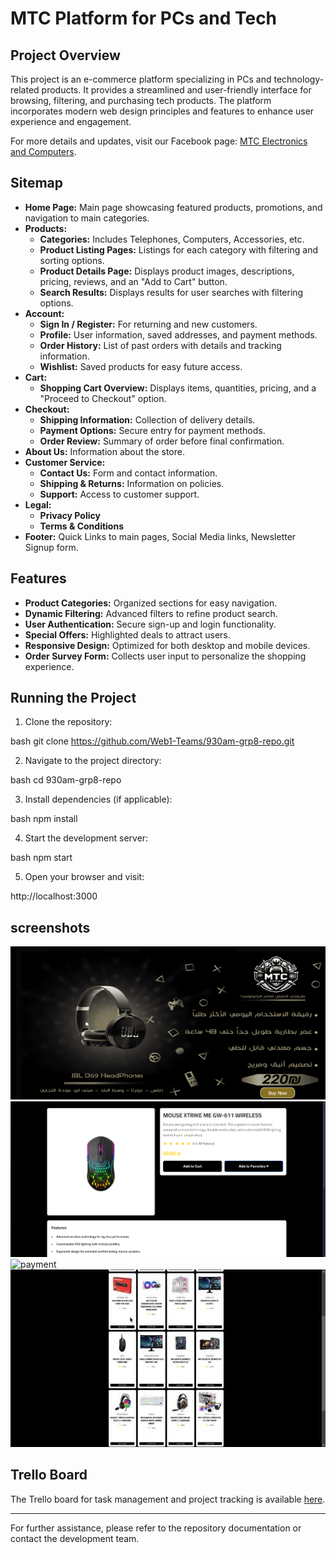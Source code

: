 # MTC Platform for PCs and Tech

## Project Overview

This project is an e-commerce platform specializing in PCs and technology-related products. It provides a streamlined and user-friendly interface for browsing, filtering, and purchasing tech products. The platform incorporates modern web design principles and features to enhance user experience and engagement.

For more details and updates, visit our Facebook page: [MTC Electronics and Computers](https://www.facebook.com/mtcelectronicsandcomputers).

## Sitemap

- **Home Page:** Main page showcasing featured products, promotions, and navigation to main categories.
- **Products:**
  - **Categories:** Includes Telephones, Computers, Accessories, etc.
  - **Product Listing Pages:** Listings for each category with filtering and sorting options.
  - **Product Details Page:** Displays product images, descriptions, pricing, reviews, and an "Add to Cart" button.
  - **Search Results:** Displays results for user searches with filtering options.
- **Account:**
  - **Sign In / Register:** For returning and new customers.
  - **Profile:** User information, saved addresses, and payment methods.
  - **Order History:** List of past orders with details and tracking information.
  - **Wishlist:** Saved products for easy future access.
- **Cart:**
  - **Shopping Cart Overview:** Displays items, quantities, pricing, and a "Proceed to Checkout" option.
- **Checkout:**
  - **Shipping Information:** Collection of delivery details.
  - **Payment Options:** Secure entry for payment methods.
  - **Order Review:** Summary of order before final confirmation.
- **About Us:** Information about the store.
- **Customer Service:**
  - **Contact Us:** Form and contact information.
  - **Shipping & Returns:** Information on policies.
  - **Support:** Access to customer support.
- **Legal:**
  - **Privacy Policy**
  - **Terms & Conditions**
- **Footer:** Quick Links to main pages, Social Media links, Newsletter Signup form.

## Features

- **Product Categories:** Organized sections for easy navigation.
- **Dynamic Filtering:** Advanced filters to refine product search.
- **User Authentication:** Secure sign-up and login functionality.
- **Special Offers:** Highlighted deals to attract users.
- **Responsive Design:** Optimized for both desktop and mobile devices.
- **Order Survey Form:** Collects user input to personalize the shopping experience.

## Running the Project

1. Clone the repository:
   
bash
   git clone https://github.com/Web1-Teams/930am-grp8-repo.git

2. Navigate to the project directory:
   
bash
   cd 930am-grp8-repo

3. Install dependencies (if applicable):
   
bash
   npm install

4. Start the development server:
   
bash
   npm start

5. Open your browser and visit:
   
http://localhost:3000


## screenshots ##
![frameslide](33_720.png)
![sales page](9cae2215-91d4-4da2-b050-ab39185f9353.png)
![payment](Screenshot2025-01-04175249.png)
![product-page](img_20250103_175153_334_720.jpg)
## Trello Board

The Trello board for task management and project tracking is available [here](https://trello.com/invite/b/6756055f998ebfedb6638837/ATTI6821ba73cf456b196e7b84f82a0c98827C1CBC87/web-prog).


---

For further assistance, please refer to the repository documentation or contact the development team.





